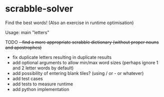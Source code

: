 # scrabble-solver
Find the best words! (Also an exercise in runtime optimisation)


Usage: main "letters"


TODO
~~- find a more appropriate scrabble dictionary (without proper nouns and apostrophes)~~
- fix duplicate letters resulting in duplicate results
- add optional arguments to allow min/max word sizes (perhaps ignore 1 and 2 letter words by default)
- add possibility of entering blank tiles? (using / or - or whatever)
- add test cases
- add tests to measure runtime
- add python implementation
